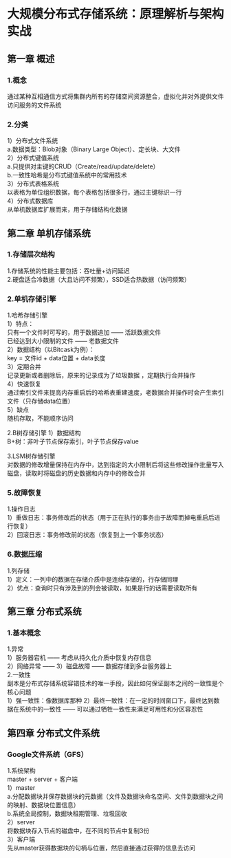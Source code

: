 
# 大规模分布式存储系统：原理解析与架构实战

## 第一章 概述

### 1.概念

通过某种互相通信方式将集群内所有的存储空间资源整合，虚拟化并对外提供文件访问服务的文件系统 

### 2.分类  

1）分布式文件系统  
a.数据类型：Blob对象（Binary Large Object）、定长块、大文件  
2）分布式键值系统  
a.只提供对主键的CRUD（Create/read/update/delete）  
b.一致性哈希是分布式键值系统中的常用技术  
3）分布式表格系统  
以表格为单位组织数据，每个表格包括很多行，通过主键标识一行  
4）分布式数据库  
从单机数据库扩展而来，用于存储结构化数据  


## 第二章 单机存储系统

### 1.存储层次结构

1.存储系统的性能主要包括：吞吐量+访问延迟  
2.硬盘适合冷数据（大且访问不频繁），SSD适合热数据（访问频繁）

### 2.单机存储引擎

1.哈希存储引擎  
1）特点：  
只有一个文件时可写的，用于数据追加 —— 活跃数据文件  
已经达到大小限制的文件 —— 老数据文件  
2）数据结构（以Bitcask为例）：  
key = 文件id + data位置 + data长度  
3）定期合并  
记录更新或者删除后，原来的记录成为了垃圾数据 ，定期执行合并操作  
4）快速恢复  
通过索引文件来提高内存重启后的哈希表重建速度，老数据合并操作时会产生索引文件（只存储data位置）  
5）缺点  
随机存取，不能顺序访问

2.B树存储引擎
1）数据结构  
B+树：非叶子节点保存索引，叶子节点保存value  

3.LSM树存储引擎  
对数据的修改增量保持在内存中，达到指定的大小限制后将这些修改操作批量写入磁盘，读取时将磁盘的历史数据和内存中的修改合并  

### 5.故障恢复

1.操作日志  
1）重做日志：事务修改后的状态（用于正在执行的事务由于故障而掉电重启后进行恢复）  
2）回滚日志：事务修改前的状态（恢复到上一个事务状态）

### 6.数据压缩

1.列存储  
1）定义：一列中的数据在存储介质中是连续存储的，行存储同理  
2）优点：查询时只有涉及到的列会被读取，如果是行的话需要读取所有  

## 第三章 分布式系统

### 1.基本概念 

1.异常  
1）服务器宕机 —— 考虑从持久化介质中恢复内存信息  
2）网络异常 —— 
3）磁盘故障 —— 数据存储到多台服务器上  
2.一致性  
副本是分布式存储系统容错技术的唯一手段，因此如何保证副本之间的一致性是个核心问题  
1）强一致性：像数据库那种
2）最终一致性：在一定的时间窗口下，最终达到数据在系统中的一致性 —— 可以通过牺牲一致性来满足可用性和分区容忍性

## 第四章 分布式文件系统

### Google文件系统（GFS）

1.系统架构  
master + server + 客户端  
1）master  
a.分配数据块并保存数据块的元数据（文件及数据块命名空间、文件到数据块之间的映射、数据块位置信息）  
b.系统全局控制，数据块租期管理、垃圾回收  
2）server  
将数据块存入节点的磁盘中，在不同的节点中复制3份  
3）客户端  
先从master获得数据块的句柄与位置，然后直接通过获得的信息去访问  
